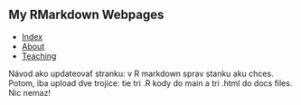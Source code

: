 ## My RMarkdown Webpages

- [Index](docs/index.html)
- [About](docs/about.html)
- [Teaching](docs/teaching.html)

Návod ako updateovať stranku: v R markdown sprav stanku aku chces. Potom, iba upload dve trojice: tie tri .R kody do main a tri .html do docs files. Nic nemaz!
